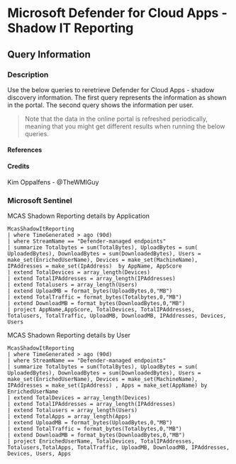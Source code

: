 # Microsoft Defender for Cloud Apps - Shadow IT Reporting

## Query Information

### Description

Use the below queries to reretrieve Defender for Cloud Apps - shadow discovery information. The first query represents the information as shown in the portal. The second query shows the information per user.

> Note that the data in the online portal is refreshed periodically, meaning that you might get different results when running the below queries.

#### References

#### Credits

Kim Oppalfens - @TheWMIGuy

### Microsoft Sentinel

MCAS Shadown Reporting details by Application

```kql
McasShadowItReporting
| where TimeGenerated > ago (90d)
| where StreamName == "Defender-managed endpoints"
| summarize Totalbytes = sum(TotalBytes), UploadBytes = sum( UploadedBytes), DownloadBytes = sum(DownloadedBytes), Users = make_set(EnrichedUserName), Devices = make_set(MachineName), IPAddresses = make_set(IpAddress)  by AppName, AppScore
| extend TotalDevices = array_length(Devices)
| extend TotalIPAddresses = array_length(IPAddresses)
| extend Totalusers = array_length(Users)
| extend UploadMB = format_bytes(UploadBytes,0,"MB")
| extend TotalTraffic = format_bytes(Totalbytes,0,"MB")
| extend DownloadMB = format_bytes(DownloadBytes,0,"MB")
| project AppName,AppScore, TotalDevices, TotalIPAddresses, Totalusers, TotalTraffic, UploadMB, DownloadMB, IPAddresses, Devices, Users
```

MCAS Shadown Reporting details by User

```kql
McasShadowItReporting
| where TimeGenerated > ago (90d)
| where StreamName == "Defender-managed endpoints"
| summarize Totalbytes = sum(TotalBytes), UploadBytes = sum( UploadedBytes), DownloadBytes = sum(DownloadedBytes), Users = make_set(EnrichedUserName), Devices = make_set(MachineName), IPAddresses = make_set(IpAddress) , Apps = make_set(AppName) by EnrichedUserName
| extend TotalDevices = array_length(Devices)
| extend TotalIPAddresses = array_length(IPAddresses)
| extend Totalusers = array_length(Users)
| extend TotalApps = array_length(Apps)
| extend UploadMB = format_bytes(UploadBytes,0,"MB")
| extend TotalTraffic = format_bytes(Totalbytes,0,"MB")
| extend DownloadMB = format_bytes(DownloadBytes,0,"MB")
| project EnrichedUserName, TotalDevices, TotalIPAddresses, Totalusers,TotalApps, TotalTraffic, UploadMB, DownloadMB, IPAddresses, Devices, Users, Apps
```

